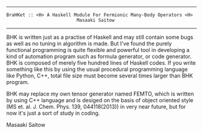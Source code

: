 -----------------------------------------------------------------------------
    BraHKet :: <H> A Haskell Module For Fermionic Many-Body Operators <H>
                              Masaaki Saitow
-----------------------------------------------------------------------------
                    
BHK is written just as a practise of Haskell and may still contain some bugs as well as no tuning in algorithm is made. But I've found the purely functional programming is quite flexible and powerful tool in developing a kind of automation program such as formula generator, or code generator. BHK is composed of merely five hundred lines of Haskell codes. If you write something like this by using the usual procedural programming language like Python, C++, total file size must become several times larger than BHK program.

BHK may replace my own tensor generator named FEMTO, which is written by using C++ language and is desiged on the basis of object oriented style (MS et. al. J. Chem. Phys. 139, 044118(2013)) in very near future, but for now it's just a sort of study in coding.

Masaaki Saitow
